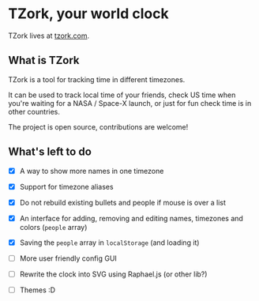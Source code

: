 # TZork, your world clock

TZork lives at [tzork.com](http://tzork.com).

## What is TZork

TZork is a tool for tracking time in different timezones.

It can be used to track local time of your friends, check US time when you're
waiting for a NASA / Space-X launch, or just for fun check time is in other countries.

The project is open source, contributions are welcome!

## What's left to do

- [x] A way to show more names in one timezone
- [x] Support for timezone aliases
- [x] Do not rebuild existing bullets and people if mouse is over a list
- [x] An interface for adding, removing and editing names, timezones and colors (`people` array)
- [x] Saving the `people` array in `localStorage` (and loading it)
- [ ] More user friendly config GUI
- [ ] Rewrite the clock into SVG using Raphael.js (or other lib?)
- [ ] Themes :D




